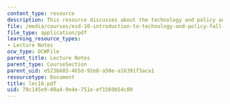 ```yaml
---
content_type: resource
description: This resource discusses about the technology and policy analysis.
file: /media/courses/esd-10-introduction-to-technology-and-policy-fall-2006/70c145e908a49e4e751eef1569b54c09_lec16.pdf
file_type: application/pdf
learning_resource_types:
- Lecture Notes
ocw_type: OCWFile
parent_title: Lecture Notes
parent_type: CourseSection
parent_uid: e523b603-465d-92e8-a50e-a16391f3aca1
resourcetype: Document
title: lec16.pdf
uid: 70c145e9-08a4-9e4e-751e-ef1569b54c09
---
```

